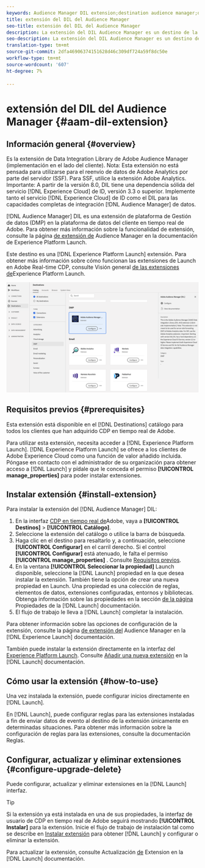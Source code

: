 ```yaml
---
keywords: Audience Manager DIL extension;destination audience manager;dil extension
title: extensión del DIL del Audience Manager
seo-title: extensión del DIL del Audience Manager
description: La extensión del DIL Audience Manager es un destino de la Plataforma de Gestión de datos (DMP) en la Plataforma de datos del cliente en tiempo real de Adobe. Para obtener más información sobre la funcionalidad de la extensión, consulte la página de extensión en Adobe Exchange.
seo-description: La extensión del DIL Audience Manager es un destino de la Plataforma de Gestión de datos (DMP) en la Plataforma de datos del cliente en tiempo real de Adobe. Para obtener más información sobre la funcionalidad de la extensión, consulte la página de extensión en Adobe Exchange.
translation-type: tm+mt
source-git-commit: 2dfa46906374151628d46c309df724a59f8dc50e
workflow-type: tm+mt
source-wordcount: '607'
ht-degree: 7%

---
```



# extensión del DIL del Audience Manager {#aam-dil-extension}

## Información general {#overview}

Es la extensión de Data Integration Library de Adobe Audience Manager (implementación en el lado del cliente). Nota: Esta extensión no está pensada para utilizarse para el reenvío de datos de Adobe Analytics por parte del servidor (SSF). Para SSF, utilice la extensión Adobe Analytics. Importante: A partir de la versión 8.0, DIL tiene una dependencia sólida del servicio [!DNL Experience Cloud] de ID, versión 3.3 o superior. Implemente tanto el servicio [!DNL Experience Cloud] de ID como el DIL para las capacidades completas de integración [!DNL Audience Manager] de datos.

[!DNL Audience Manager] DIL es una extensión de plataforma de Gestión de datos (DMP) en la plataforma de datos del cliente en tiempo real de Adobe. Para obtener más información sobre la funcionalidad de extensión, consulte la página [de extensión de](https://docs.adobe.com/content/help/es-ES/launch/using/extensions-ref/adobe-extension/adobe-audience-manager-extension.html) Audience Manager en la documentación de Experience Platform Launch.

Este destino es una [!DNL Experience Platform Launch] extensión. Para obtener más información sobre cómo funcionan las extensiones de Launch en Adobe Real-time CDP, consulte Visión general [de las extensiones de](/help/rtcdp/destinations/experience-platform-launch-extensions.md)Experience Platform Launch.

![extensión del DIL del Audience Manager](/help/rtcdp/destinations/assets/aam-dil-extension.png)

## Requisitos previos {#prerequisites}

Esta extensión está disponible en el [!DNL Destinations] catálogo para todos los clientes que han adquirido CDP en tiempo real de Adobe.

Para utilizar esta extensión, necesita acceder a [!DNL Experience Platform Launch]. [!DNL Experience Platform Launch] se ofrece a los clientes de Adobe Experience Cloud como una función de valor añadido incluida. Póngase en contacto con el administrador de su organización para obtener acceso a [!DNL Launch] y pídale que le conceda el permiso **[!UICONTROL manage_properties]** para poder instalar extensiones.

## Instalar extensión {#install-extension}

Para instalar la extensión del [!DNL Audience Manager] DIL:

1. En la interfaz [CDP en tiempo real de](http://platform.adobe.com/)Adobe, vaya a **[!UICONTROL Destinos]** > **[!UICONTROL Catálogo]**.
2. Seleccione la extensión del catálogo o utilice la barra de búsqueda.
3. Haga clic en el destino para resaltarlo y, a continuación, seleccione **[!UICONTROL Configurar]** en el carril derecho. Si el control **[!UICONTROL Configurar]** está atenuado, le falta el permiso **[!UICONTROL manage_properties]** . Consulte [Requisitos previos](#prerequisites).
4. En la ventana **[!UICONTROL Seleccionar la propiedad]** Launch disponible, seleccione la [!DNL Launch] propiedad en la que desea instalar la extensión. También tiene la opción de crear una nueva propiedad en Launch. Una propiedad es una colección de reglas, elementos de datos, extensiones configuradas, entornos y bibliotecas. Obtenga información sobre las propiedades en la sección [de la página](https://docs.adobe.com/content/help/en/launch/using/reference/admin/companies-and-properties.html#properties-page) Propiedades de la [!DNL Launch] documentación.
5. El flujo de trabajo le lleva a [!DNL Launch] completar la instalación.

Para obtener información sobre las opciones de configuración de la extensión, consulte la página [de extensión del](https://docs.adobe.com/content/help/es-ES/launch/using/extensions-ref/adobe-extension/adobe-audience-manager-extension.html) Audience Manager en la [!DNL Experience Launch] documentación.

También puede instalar la extensión directamente en la interfaz del [Experience Platform Launch](https://launch.adobe.com/). Consulte [Añadir una nueva extensión](https://docs.adobe.com/content/help/en/launch/using/reference/manage-resources/extensions/overview.html#add-a-new-extension) en la [!DNL Launch] documentación.


## Cómo usar la extensión {#how-to-use}

Una vez instalada la extensión, puede configurar inicios directamente en [!DNL Launch].

En [!DNL Launch], puede configurar reglas para las extensiones instaladas a fin de enviar datos de evento al destino de la extensión únicamente en determinadas situaciones. Para obtener más información sobre la configuración de reglas para las extensiones, consulte la documentación [](https://docs.adobe.com/help/es-ES/launch/using/reference/manage-resources/rules.html)Reglas.

## Configurar, actualizar y eliminar extensiones {#configure-upgrade-delete}

Puede configurar, actualizar y eliminar extensiones en la [!DNL Launch] interfaz.

>[!TIP]
>
>Si la extensión ya está instalada en una de sus propiedades, la interfaz de usuario de CDP en tiempo real de Adobe seguirá mostrando **[!UICONTROL Instalar]** para la extensión. Inicie el flujo de trabajo de instalación tal como se describe en [Instalar extensión](#install-extension) para obtener [!DNL Launch] y configurar o eliminar la extensión.

Para actualizar la extensión, consulte Actualización [de](https://docs.adobe.com/content/help/en/launch/using/reference/manage-resources/extensions/extension-upgrade.html) Extension en la [!DNL Launch] documentación.



